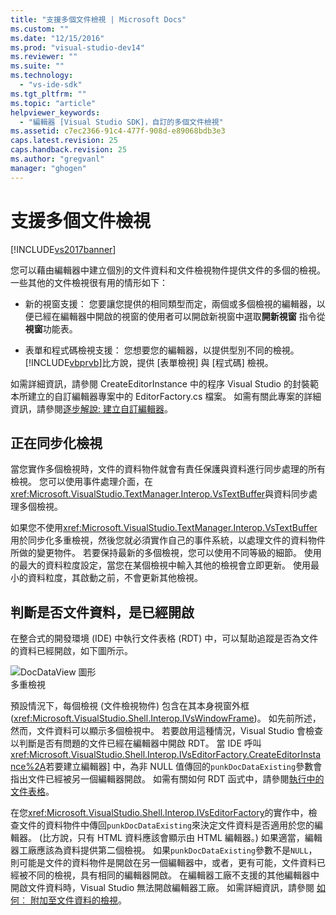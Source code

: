 ```yaml
---
title: "支援多個文件檢視 | Microsoft Docs"
ms.custom: ""
ms.date: "12/15/2016"
ms.prod: "visual-studio-dev14"
ms.reviewer: ""
ms.suite: ""
ms.technology: 
  - "vs-ide-sdk"
ms.tgt_pltfrm: ""
ms.topic: "article"
helpviewer_keywords: 
  - "編輯器 [Visual Studio SDK]，自訂的多個文件檢視"
ms.assetid: c7ec2366-91c4-477f-908d-e89068bdb3e3
caps.latest.revision: 25
caps.handback.revision: 25
ms.author: "gregvanl"
manager: "ghogen"
---
```

# 支援多個文件檢視
[!INCLUDE[vs2017banner](../code-quality/includes/vs2017banner.md)]

您可以藉由編輯器中建立個別的文件資料和文件檢視物件提供文件的多個的檢視。  一些其他的文件檢視很有用的情形如下：  
  
-   新的視窗支援： 您要讓您提供的相同類型而定，兩個或多個檢視的編輯器，以便已經在編輯器中開啟的視窗的使用者可以開啟新視窗中選取**開新視窗** 指令從 **視窗**功能表。  
  
-   表單和程式碼檢視支援： 您想要您的編輯器，以提供型別不同的檢視。  [!INCLUDE[vbprvb](../code-quality/includes/vbprvb_md.md)]比方說，提供 \[表單檢視\] 與 \[程式碼\] 檢視。  
  
 如需詳細資訊，請參閱 CreateEditorInstance 中的程序 Visual Studio 的封裝範本所建立的自訂編輯器專案中的 EditorFactory.cs 檔案。  如需有關此專案的詳細資訊，請參閱[逐步解說: 建立自訂編輯器](../extensibility/walkthrough-creating-a-custom-editor.md)。  
  
## 正在同步化檢視  
 當您實作多個檢視時，文件的資料物件就會有責任保護與資料進行同步處理的所有檢視。  您可以使用事件處理介面，在<xref:Microsoft.VisualStudio.TextManager.Interop.VsTextBuffer>與資料同步處理多個檢視。  
  
 如果您不使用<xref:Microsoft.VisualStudio.TextManager.Interop.VsTextBuffer>用於同步化多重檢視，然後您就必須實作自己的事件系統，以處理文件的資料物件所做的變更物件。  若要保持最新的多個檢視，您可以使用不同等級的細節。  使用的最大的資料粒度設定，當您在某個檢視中輸入其他的檢視會立即更新。  使用最小的資料粒度，其啟動之前，不會更新其他檢視。  
  
## 判斷是否文件資料，是已經開啟  
 在整合式的開發環境 \(IDE\) 中執行文件表格 \(RDT\) 中，可以幫助追蹤是否為文件的資料已經開啟，如下圖所示。  
  
 ![DocDataView 圖形](../extensibility/media/docdataview.png "Docdataview")  
多重檢視  
  
 預設情況下，每個檢視 \(文件檢視物件\) 包含在其本身視窗外框 \(<xref:Microsoft.VisualStudio.Shell.Interop.IVsWindowFrame>\)。  如先前所述，然而，文件資料可以顯示多個檢視中。  若要啟用這種情況，Visual Studio 會檢查以判斷是否有問題的文件已經在編輯器中開啟 RDT。  當 IDE 呼叫<xref:Microsoft.VisualStudio.Shell.Interop.IVsEditorFactory.CreateEditorInstance%2A>若要建立編輯器\] 中，為非 NULL 值傳回的`punkDocDataExisting`參數會指出文件已經被另一個編輯器開啟。  如需有關如何 RDT 函式中，請參閱[執行中的文件表格](../extensibility/internals/running-document-table.md)。  
  
 在您<xref:Microsoft.VisualStudio.Shell.Interop.IVsEditorFactory>的實作中，檢查文件的資料物件中傳回`punkDocDataExisting`來決定文件資料是否適用於您的編輯器。  \(比方說，只有 HTML 資料應該會顯示由 HTML 編輯器。\) 如果適當，編輯器工廠應該為資料提供第二個檢視。  如果`punkDocDataExisting`參數不是`NULL`，則可能是文件的資料物件是開啟在另一個編輯器中，或者，更有可能，文件資料已經被不同的檢視，具有相同的編輯器開啟。  在編輯器工廠不支援的其他編輯器中開啟文件資料時，Visual Studio 無法開啟編輯器工廠。  如需詳細資訊，請參閱 [如何︰ 附加至文件資料的檢視](../extensibility/how-to-attach-views-to-document-data.md)。